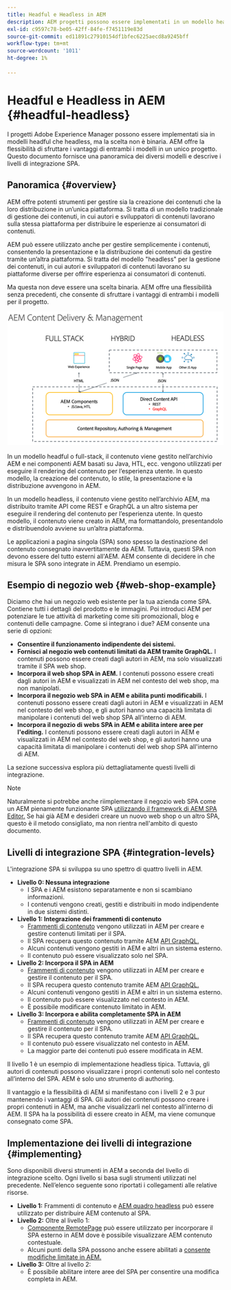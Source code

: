 ```yaml
---
title: Headful e Headless in AEM
description: AEM progetti possono essere implementati in un modello headful e headless, ma la scelta non è binaria. AEM offre la flessibilità di sfruttare i vantaggi di entrambi i modelli in un unico progetto.
exl-id: c9597c78-be05-42ff-84fe-f7451119e83d
source-git-commit: ed11891c27910154df1bfec6225aecd8a9245bff
workflow-type: tm+mt
source-wordcount: '1011'
ht-degree: 1%

---
```


# Headful e Headless in AEM {#headful-headless}

I progetti Adobe Experience Manager possono essere implementati sia in modelli headful che headless, ma la scelta non è binaria. AEM offre la flessibilità di sfruttare i vantaggi di entrambi i modelli in un unico progetto. Questo documento fornisce una panoramica dei diversi modelli e descrive i livelli di integrazione SPA.

## Panoramica {#overview}

AEM offre potenti strumenti per gestire sia la creazione dei contenuti che la loro distribuzione in un’unica piattaforma. Si tratta di un modello tradizionale di gestione dei contenuti, in cui autori e sviluppatori di contenuti lavorano sulla stessa piattaforma per distribuire le esperienze ai consumatori di contenuti.

AEM può essere utilizzato anche per gestire semplicemente i contenuti, consentendo la presentazione e la distribuzione dei contenuti da gestire tramite un’altra piattaforma. Si tratta del modello &quot;headless&quot; per la gestione dei contenuti, in cui autori e sviluppatori di contenuti lavorano su piattaforme diverse per offrire esperienza ai consumatori di contenuti.

Ma questa non deve essere una scelta binaria. AEM offre una flessibilità senza precedenti, che consente di sfruttare i vantaggi di entrambi i modelli per il progetto.

![Modelli di implementazione di AEM](headless/assets/aem-implementation-models.png)

In un modello headful o full-stack, il contenuto viene gestito nell’archivio AEM e nei componenti AEM basati su Java, HTL, ecc. vengono utilizzati per eseguire il rendering del contenuto per l’esperienza utente. In questo modello, la creazione del contenuto, lo stile, la presentazione e la distribuzione avvengono in AEM.

In un modello headless, il contenuto viene gestito nell’archivio AEM, ma distribuito tramite API come REST e GraphQL a un altro sistema per eseguire il rendering del contenuto per l’esperienza utente. In questo modello, il contenuto viene creato in AEM, ma formattandolo, presentandolo e distribuendolo avviene su un’altra piattaforma.

Le applicazioni a pagina singola (SPA) sono spesso la destinazione del contenuto consegnato inavvertitamente da AEM. Tuttavia, questi SPA non devono essere del tutto esterni all&#39;AEM. AEM consente di decidere in che misura le SPA sono integrate in AEM. Prendiamo un esempio.

## Esempio di negozio web {#web-shop-example}

Diciamo che hai un negozio web esistente per la tua azienda come SPA. Contiene tutti i dettagli del prodotto e le immagini. Poi introduci AEM per potenziare le tue attività di marketing come siti promozionali, blog e contenuti delle campagne. Come si integrano i due? AEM consente una serie di opzioni:

* **Consentire il funzionamento indipendente dei sistemi.**
* **Fornisci al negozio web contenuti limitati da AEM tramite GraphQL.** I contenuti possono essere creati dagli autori in AEM, ma solo visualizzati tramite il SPA web shop.
* **Incorpora il web shop SPA in AEM.** I contenuti possono essere creati dagli autori in AEM e visualizzati in AEM nel contesto del web shop, ma non manipolati.
* **Incorpora il negozio web SPA in AEM e abilita punti modificabili.** I contenuti possono essere creati dagli autori in AEM e visualizzati in AEM nel contesto del web shop, e gli autori hanno una capacità limitata di manipolare i contenuti del web shop SPA all&#39;interno di AEM.
* **Incorpora il negozio di webs SPA in AEM e abilita intere aree per l&#39;editing.** I contenuti possono essere creati dagli autori in AEM e visualizzati in AEM nel contesto del web shop, e gli autori hanno una capacità limitata di manipolare i contenuti del web shop SPA all&#39;interno di AEM.

La sezione successiva esplora più dettagliatamente questi livelli di integrazione.

>[!NOTE]
>
>Naturalmente si potrebbe anche riimplementare il negozio web SPA come un AEM pienamente funzionante SPA [utilizzando il framework di AEM SPA Editor.](/help/sites-developing/spa-walkthrough.md) Se hai già AEM e desideri creare un nuovo web shop o un altro SPA, questo è il metodo consigliato, ma non rientra nell&#39;ambito di questo documento.

## Livelli di integrazione SPA {#integration-levels}

L&#39;integrazione SPA si sviluppa su uno spettro di quattro livelli in AEM.

* **Livello 0: Nessuna integrazione**
   * I SPA e i AEM esistono separatamente e non si scambiano informazioni.
   * I contenuti vengono creati, gestiti e distribuiti in modo indipendente in due sistemi distinti.
* **Livello 1: Integrazione dei frammenti di contenuto**
   * [Frammenti di contenuto](/help/assets/content-fragments/content-fragments.md) vengono utilizzati in AEM per creare e gestire contenuti limitati per il SPA.
   * Il SPA recupera questo contenuto tramite AEM [API GraphQL.](/help/assets/content-fragments/graphql-api-content-fragments.md)
   * Alcuni contenuti vengono gestiti in AEM e altri in un sistema esterno.
   * Il contenuto può essere visualizzato solo nel SPA.
* **Livello 2: Incorpora il SPA in AEM**
   * [Frammenti di contenuto](/help/assets/content-fragments/content-fragments.md) vengono utilizzati in AEM per creare e gestire il contenuto per il SPA.
   * Il SPA recupera questo contenuto tramite AEM [API GraphQL.](/help/assets/content-fragments/graphql-api-content-fragments.md)
   * Alcuni contenuti vengono gestiti in AEM e altri in un sistema esterno.
   * Il contenuto può essere visualizzato nel contesto in AEM.
   * È possibile modificare contenuto limitato in AEM.
* **Livello 3: Incorpora e abilita completamente SPA in AEM**
   * [Frammenti di contenuto](/help/assets/content-fragments/content-fragments.md) vengono utilizzati in AEM per creare e gestire il contenuto per il SPA.
   * Il SPA recupera questo contenuto tramite AEM [API GraphQL.](/help/assets/content-fragments/graphql-api-content-fragments.md)
   * Il contenuto può essere visualizzato nel contesto in AEM.
   * La maggior parte dei contenuti può essere modificata in AEM.

Il livello 1 è un esempio di implementazione headless tipica. Tuttavia, gli autori di contenuti possono visualizzare i propri contenuti solo nel contesto all’interno del SPA. AEM è solo uno strumento di authoring.

Il vantaggio e la flessibilità di AEM si manifestano con i livelli 2 e 3 pur mantenendo i vantaggi di SPA. Gli autori dei contenuti possono creare i propri contenuti in AEM, ma anche visualizzarli nel contesto all’interno di AEM. Il SPA ha la possibilità di essere creato in AEM, ma viene comunque consegnato come SPA.

## Implementazione dei livelli di integrazione {#implementing}

Sono disponibili diversi strumenti in AEM a seconda del livello di integrazione scelto. Ogni livello si basa sugli strumenti utilizzati nel precedente. Nell’elenco seguente sono riportati i collegamenti alle relative risorse.

* **Livello 1:** Frammenti di contenuto e [AEM quadro headless](/help/sites-developing/headless/introduction.md) può essere utilizzato per distribuire AEM contenuto al SPA.
* **Livello 2:** Oltre al livello 1:
   * [Componente RemotePage](/help/sites-developing/spa-remote-page.md) può essere utilizzato per incorporare il SPA esterno in AEM dove è possibile visualizzare AEM contenuto contestuale.
   * Alcuni punti della SPA possono anche essere abilitati a [consente modifiche limitate in AEM.](/help/sites-developing/spa-edit-external.md)
* **Livello 3:** Oltre al livello 2:
   * È possibile abilitare intere aree del SPA per consentire una modifica completa in AEM.
